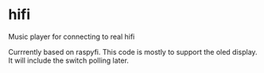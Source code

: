 hifi
====

Music player for connecting to real hifi

Currrently based on raspyfi.
This code is mostly to support the oled display.
It will include the switch polling later.
